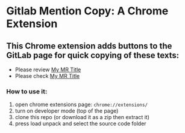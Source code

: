 # Gitlab Mention Copy: A Chrome Extension
## This Chrome extension adds buttons to the GitLab page for quick copying of these texts:
- Please review [My MR Title](https://gitlab.com/myaccount/myproject/-/merge_requests/xxx)
- Please check  [My MR Title](https://gitlab.com/myaccount/myproject/-/merge_requests/xxx)
### How to use it:
1. open chrome extensions page: `chrome://extensions/`
2. turn on developer mode (top of the page)
3. clone this repo (or download it as a zip then extract it)
4. press load unpack and select the source code folder
